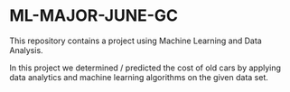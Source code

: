 # ML-MAJOR-JUNE-GC

This repository contains a project using Machine Learning and Data Analysis.

In this project we determined / predicted the cost of old cars by applying data analytics and machine learning algorithms on the given data set.
